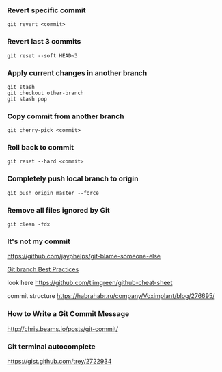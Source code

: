 ### Revert specific commit

`git revert <commit>`


### Revert last 3 commits 

`git reset --soft HEAD~3`


### Apply current changes in another branch

```
git stash
git checkout other-branch
git stash pop
```

### Copy commit from another branch

```
git cherry-pick <commit>
```

### Roll back to commit 
```
git reset --hard <commit>
```

### Completely push local branch to origin
```
git push origin master --force
```

### Remove all files ignored by Git 
```
git clean -fdx
```

### It's not my commit
https://github.com/jayphelps/git-blame-someone-else


[Git branch Best Practices](http://nvie.com/files/Git-branching-model.pdf)

look here https://github.com/tiimgreen/github-cheat-sheet

commit structure https://habrahabr.ru/company/Voximplant/blog/276695/


### How to Write a Git Commit Message
http://chris.beams.io/posts/git-commit/

### Git terminal autocomplete 
https://gist.github.com/trey/2722934
